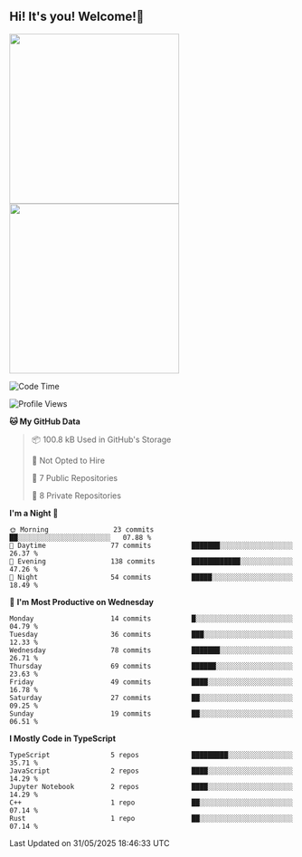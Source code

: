 ## Hi! It's you! Welcome!👋
<p align="left">  
  <img src="https://github-readme-stats.vercel.app/api/top-langs/?username=Shanshuimei&theme=transparent&hide_border=true" style="height: 300px;" />  
  <img src="https://github-readme-stats.vercel.app/api/wakatime?username=Shanshuimei&theme=transparent&hide_border=true&layout=compact&langs_count=22" style="height: 300px;" />
</p>

<!--START_SECTION:waka-->
![Code Time](http://img.shields.io/badge/Code%20Time-311%20hrs%2055%20mins-blue)

![Profile Views](http://img.shields.io/badge/Profile%20Views-0-blue)

**🐱 My GitHub Data** 

> 📦 100.8 kB Used in GitHub's Storage 
 > 
> 🚫 Not Opted to Hire
 > 
> 📜 7 Public Repositories 
 > 
> 🔑 8 Private Repositories 
 > 
**I'm a Night 🦉** 

```text
🌞 Morning                23 commits          ██░░░░░░░░░░░░░░░░░░░░░░░   07.88 % 
🌆 Daytime                77 commits          ███████░░░░░░░░░░░░░░░░░░   26.37 % 
🌃 Evening                138 commits         ████████████░░░░░░░░░░░░░   47.26 % 
🌙 Night                  54 commits          █████░░░░░░░░░░░░░░░░░░░░   18.49 % 
```
📅 **I'm Most Productive on Wednesday** 

```text
Monday                   14 commits          █░░░░░░░░░░░░░░░░░░░░░░░░   04.79 % 
Tuesday                  36 commits          ███░░░░░░░░░░░░░░░░░░░░░░   12.33 % 
Wednesday                78 commits          ███████░░░░░░░░░░░░░░░░░░   26.71 % 
Thursday                 69 commits          ██████░░░░░░░░░░░░░░░░░░░   23.63 % 
Friday                   49 commits          ████░░░░░░░░░░░░░░░░░░░░░   16.78 % 
Saturday                 27 commits          ██░░░░░░░░░░░░░░░░░░░░░░░   09.25 % 
Sunday                   19 commits          ██░░░░░░░░░░░░░░░░░░░░░░░   06.51 % 
```


**I Mostly Code in TypeScript** 

```text
TypeScript               5 repos             █████████░░░░░░░░░░░░░░░░   35.71 % 
JavaScript               2 repos             ████░░░░░░░░░░░░░░░░░░░░░   14.29 % 
Jupyter Notebook         2 repos             ████░░░░░░░░░░░░░░░░░░░░░   14.29 % 
C++                      1 repo              ██░░░░░░░░░░░░░░░░░░░░░░░   07.14 % 
Rust                     1 repo              ██░░░░░░░░░░░░░░░░░░░░░░░   07.14 % 
```




 Last Updated on 31/05/2025 18:46:33 UTC
<!--END_SECTION:waka-->
